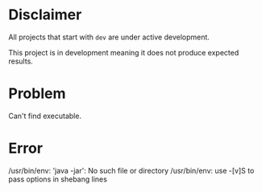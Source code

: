 # Disclaimer
All projects that start with `dev`
are under active development.

This project is in development meaning
it does not produce expected results.

# Problem
Can't find executable.

# Error
/usr/bin/env: 'java -jar': No such file or directory
/usr/bin/env: use -[v]S to pass options in shebang lines